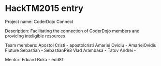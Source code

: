 # HackTM2015 entry

Project name: CoderDojo Connect

Description: Facilitating the connection of CoderDojo members and providing inteligible resources


Team members:
Apostol Cristi - apostolcristi
Amariei Ovidiu - AmarieiOvidiu
Fluture Sebastian - SebastianP98
Vlad Arambasa - 
Tatov Andrei - 

Mentor:
Eduard Boka - edd81

